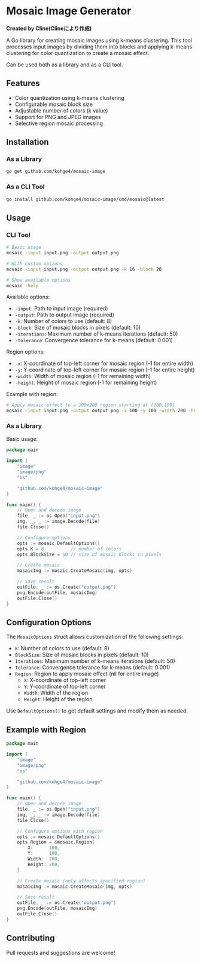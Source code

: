 # Mosaic Image Generator
**Created by Cline(Clineにより作成)**

A Go library for creating mosaic images using k-means clustering. This tool processes input images by dividing them into blocks and applying k-means clustering for color quantization to create a mosaic effect.

Can be used both as a library and as a CLI tool.

## Features

- Color quantization using k-means clustering
- Configurable mosaic block size
- Adjustable number of colors (k value)
- Support for PNG and JPEG images
- Selective region mosaic processing

## Installation

### As a Library
```bash
go get github.com/kohge4/mosaic-image
```

### As a CLI Tool
```bash
go install github.com/kohge4/mosaic-image/cmd/mosaic@latest
```

## Usage

### CLI Tool

```bash
# Basic usage
mosaic -input input.png -output output.png

# With custom options
mosaic -input input.png -output output.png -k 16 -block 20

# Show available options
mosaic -help
```

Available options:
- `-input`: Path to input image (required)
- `-output`: Path to output image (required)
- `-k`: Number of colors to use (default: 8)
- `-block`: Size of mosaic blocks in pixels (default: 10)
- `-iterations`: Maximum number of k-means iterations (default: 50)
- `-tolerance`: Convergence tolerance for k-means (default: 0.001)

Region options:
- `-x`: X-coordinate of top-left corner for mosaic region (-1 for entire width)
- `-y`: Y-coordinate of top-left corner for mosaic region (-1 for entire height)
- `-width`: Width of mosaic region (-1 for remaining width)
- `-height`: Height of mosaic region (-1 for remaining height)

Example with region:
```bash
# Apply mosaic effect to a 200x200 region starting at (100,100)
mosaic -input input.png -output output.png -x 100 -y 100 -width 200 -height 200
```

### As a Library

Basic usage:

```go
package main

import (
    "image"
    "image/png"
    "os"

    "github.com/kohge4/mosaic-image"
)

func main() {
    // Open and decode image
    file, _ := os.Open("input.png")
    img, _, _ := image.Decode(file)
    file.Close()

    // Configure options
    opts := mosaic.DefaultOptions()
    opts.K = 8          // number of colors
    opts.BlockSize = 10 // size of mosaic blocks in pixels

    // Create mosaic
    mosaicImg := mosaic.CreateMosaic(img, opts)

    // Save result
    outFile, _ := os.Create("output.png")
    png.Encode(outFile, mosaicImg)
    outFile.Close()
}
```

## Configuration Options

The `MosaicOptions` struct allows customization of the following settings:

- `K`: Number of colors to use (default: 8)
- `BlockSize`: Size of mosaic blocks in pixels (default: 10)
- `Iterations`: Maximum number of k-means iterations (default: 50)
- `Tolerance`: Convergence tolerance for k-means (default: 0.001)
- `Region`: Region to apply mosaic effect (nil for entire image)
  - `X`: X-coordinate of top-left corner
  - `Y`: Y-coordinate of top-left corner
  - `Width`: Width of the region
  - `Height`: Height of the region

Use `DefaultOptions()` to get default settings and modify them as needed.

## Example with Region

```go
package main

import (
    "image"
    "image/png"
    "os"

    "github.com/kohge4/mosaic-image"
)

func main() {
    // Open and decode image
    file, _ := os.Open("input.png")
    img, _, _ := image.Decode(file)
    file.Close()

    // Configure options with region
    opts := mosaic.DefaultOptions()
    opts.Region = &mosaic.Region{
        X:      100,
        Y:      100,
        Width:  200,
        Height: 200,
    }

    // Create mosaic (only affects specified region)
    mosaicImg := mosaic.CreateMosaic(img, opts)

    // Save result
    outFile, _ := os.Create("output.png")
    png.Encode(outFile, mosaicImg)
    outFile.Close()
}
```

## Contributing

Pull requests and suggestions are welcome!

